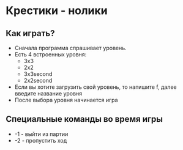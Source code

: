 # Крестики - нолики #
## Как играть? ##
+ Сначала программа спрашивает уровень.
+ Есть 4 встроенных уровня:
    + 3x3
    + 2x2
    + 3x3second
    + 2x2second
+ Если вы хотите загрузить свой уровень, то напишите f, далее введите название уровня
+ После выбора уровня начинается игра

## Специальные команды во время игры ##
+ -1 - выйти из партии
+ -2 - пропустить ход